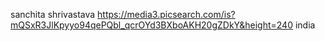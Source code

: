 sanchita shrivastava
https://media3.picsearch.com/is?mQSxR3JlKpyyo94qePQbl_qcrOYd3BXboAKH20gZDkY&height=240
india
